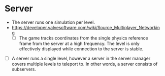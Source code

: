 # Server

- The server runs one simulation per level.
- https://developer.valvesoftware.com/wiki/Source_Multiplayer_Networking
  - [ ] The game tracks coordinates from the single physics reference frame from the server at a high frequency. The level is only effectively displayed while connection to the server is stable.
- [ ] A server runs a single level, however a server in the server manager covers multiple levels to teleport to. In other words, a server consists of subservers.